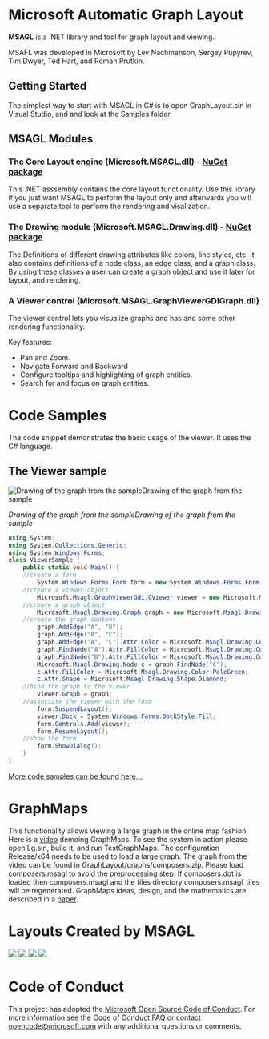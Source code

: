 # Microsoft Automatic Graph Layout
**MSAGL** is a .NET library and tool for graph layout and viewing. 

MSAFL was developed in Microsoft by Lev Nachmanson, Sergey Pupyrev, Tim Dwyer, Ted Hart, and Roman Prutkin.

## Getting Started

The simplest way to start with MSAGL in C# is to open GraphLayout.sln in Visual Studio, and and look at the Samples folder.

## MSAGL Modules

### The Core Layout engine (Microsoft.MSAGL.dll) - [NuGet package](https://www.nuget.org/packages/Microsoft.Automatic.Graph.Layout/)
This .NET asssembly contains the core layout functionality. Use this library if you just want MSAGL to perform the layout only and afterwards you will use a separate tool to perform the rendering and visalization.

### The **Drawing module** (Microsoft.MSAGL.Drawing.dll) - [NuGet package](https://www.nuget.org/packages/Microsoft.Automatic.Graph.Drawing/)
The Definitions of different drawing attributes like colors, line styles, etc. It also contains definitions of a node class, an edge class, and a graph class. By using these classes a user can create a graph object and use it later for layout, and rendering.

### A **Viewer control** (Microsoft.MSAGL.GraphViewerGDIGraph.dll)
The viewer control lets you visualize graphs and has and some other rendering functionality.

Key features:
* Pan and Zoom.
* Navigate Forward and Backward
* Configure tooltips and highlighting of graph entities.
* Search for and focus on graph entities.

# Code Samples
The code snippet demonstrates the basic usage of the viewer. It uses the C# language.

## The Viewer sample
![Drawing of the graph from the sampleDrawing of the graph from the sample](https://www.microsoft.com/en-us/research/wp-content/uploads/2016/02/msagl-abc.jpg)

*Drawing of the graph from the sampleDrawing of the graph from the sample*

```csharp
using System;
using System.Collections.Generic; 
using System.Windows.Forms; 
class ViewerSample { 
    public static void Main() { 
    //create a form 
        System.Windows.Forms.Form form = new System.Windows.Forms.Form();
    //create a viewer object 
        Microsoft.Msagl.GraphViewerGdi.GViewer viewer = new Microsoft.Msagl.GraphViewerGdi.GViewer();
    //create a graph object 
        Microsoft.Msagl.Drawing.Graph graph = new Microsoft.Msagl.Drawing.Graph("graph");
    //create the graph content 
        graph.AddEdge("A", "B");
        graph.AddEdge("B", "C");
        graph.AddEdge("A", "C").Attr.Color = Microsoft.Msagl.Drawing.Color.Green;
        graph.FindNode("A").Attr.FillColor = Microsoft.Msagl.Drawing.Color.Magenta;
        graph.FindNode("B").Attr.FillColor = Microsoft.Msagl.Drawing.Color.MistyRose;
        Microsoft.Msagl.Drawing.Node c = graph.FindNode("C");
        c.Attr.FillColor = Microsoft.Msagl.Drawing.Color.PaleGreen;
        c.Attr.Shape = Microsoft.Msagl.Drawing.Shape.Diamond;
    //bind the graph to the viewer 
        viewer.Graph = graph;
    //associate the viewer with the form 
        form.SuspendLayout();
        viewer.Dock = System.Windows.Forms.DockStyle.Fill;
        form.Controls.Add(viewer);
        form.ResumeLayout();
    //show the form 
        form.ShowDialog();
    } 
}
```

[More code
samples can be found here…](https://www.microsoft.com/en-us/research/project/microsoft-automatic-graph-layout/#code-samples)

# GraphMaps
This functionality allows viewing a large graph in the
online map fashion. Here is a [video](https://1drv.ms/v/s!AhsA76T-agdHgUBKXzpdOHeVNmq9) demoing
GraphMaps. To see the system in action please open Lg.sln, build it,
and run TestGraphMaps. The configuration Release/x64 needs to be used
to load a large graph.  The graph from the video can be found in
GraphLayout/graphs/composers.zip. Please load composers.msagl to avoid
the preprocessing step.  If composers.dot is loaded then
composers.msagl and the tiles directory composers.msagl_tiles will be
regenerated. GraphMaps ideas, design, and the mathematics are described in a
[paper](http://arxiv.org/pdf/1506.06745v1.pdf).

# Layouts Created by MSAGL
![](https://www.microsoft.com/en-us/research/wp-content/uploads/2016/02/msagl-195f1b23116b4f049b6e5dc815d96c89.png)
![](https://www.microsoft.com/en-us/research/wp-content/uploads/2016/02/msagl-195f1b23116b4f049b6e5dc815d96c89.png)
![](https://www.microsoft.com/en-us/research/wp-content/uploads/2016/02/msagl-c34826a5e3af4cecbd8165fabc947b36.jpg)
![](https://www.microsoft.com/en-us/research/wp-content/uploads/2016/02/msagl-44a7b11774a54cab92a3f75a9501601b.png)


# Code of Conduct
This project has adopted the [Microsoft Open Source Code of Conduct](https://opensource.microsoft.com/codeofconduct/). For more information see the [Code of Conduct FAQ](https://opensource.microsoft.com/codeofconduct/faq/) or contact [opencode@microsoft.com](mailto:opencode@microsoft.com) with any additional questions or comments.

